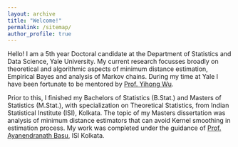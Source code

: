 ```yaml
---
layout: archive
title: "Welcome!"
permalink: /sitemap/
author_profile: true
---
```


Hello! I am a 5th year Doctoral candidate at the Department of Statistics and Data Science, Yale University. My current research focusses broadly on theoretical and algorithmic aspects of minimum distance estimation, Empirical Bayes and analysis of Markov chains. During my time at Yale I have been fortunate to be mentored by [Prof. Yihong Wu](http://www.stat.yale.edu/~yw562/).

Prior to this, I finished my Bachelors of Statistics (B.Stat.) and Masters of Statistics (M.Stat.), with specialization on Theoretical Statistics, from Indian Statistical Institute (ISI), Kolkata. The topic of my Masters dissertation was analysis of minimum distance estimators that can avoid Kernel smoothing in estimation process. My work was completed under the guidance of [Prof. Ayanendranath Basu](https://www.isical.ac.in/~ayanbasu/), ISI Kolkata.


